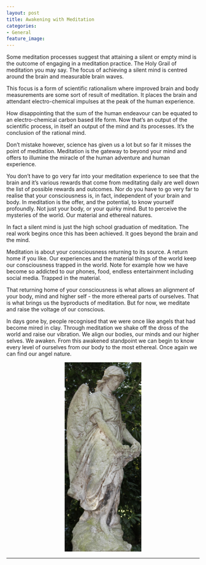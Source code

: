 ```yaml
---
layout: post
title: Awakening with Meditation
categories:
- General
feature_image: 
---
```


Some meditation processes suggest that attaining a silent or empty mind is the outcome of engaging in a meditation practice. The Holy Grail of meditation you may say. The focus of achieving a silent mind is centred around the brain and measurable brain waves.

This focus is a form of scientific rationalism where improved brain and body measurements are some sort of result of meditation. It places the brain and attendant electro-chemical impulses at the peak of the human experience.

How disappointing that the sum of the human endeavour can be equated to an electro-chemical carbon based life form. Now that’s an output of the scientific process, in itself an output of the mind and its processes. It’s the conclusion of the rational mind.

Don’t mistake however, science has given us a lot but so far it misses the point of meditation. Meditation is the gateway to beyond your mind and offers to illumine the miracle of the human adventure and human experience.

You don’t have to go very far into your meditation experience to see that the brain and it’s various rewards that come from meditating daily are well down the list of possible rewards and outcomes. Nor do you have to go very far to realise that your consciousness is, in fact, independent of your brain and body. In meditation is the offer, and the potential, to know yourself profoundly. Not just your body, or your quirky mind. But to perceive the mysteries of the world. Our material and ethereal natures.

In fact a silent mind is just the high school graduation of meditation. The real work begins once this has been achieved. It goes beyond the brain and the mind.

Meditation is about your consciousness returning to its source. A return home if you like. Our experiences and the material things of the world keep our consciousness trapped in the world. Note for example how we have become so addicted to our phones, food, endless entertainment including social media. Trapped in the material. 

That returning home of your consciousness is what allows an alignment of your body, mind and higher self - the more ethereal parts of ourselves. That is what brings us the byproducts of meditation. But for now, we meditate and raise the voltage of our conscious.

In days gone by, people recognised that we were once like angels that had become mired in clay. Through meditation we shake off the dross of the world and raise our vibration. We align our bodies, our minds and our higher selves. We awaken. From this awakened standpoint we can begin to know every level of ourselves from our body to the most ethereal. Once again we can find our angel nature.

<center>
	<p><img src="/images/angel-on-earth.jpg" width="200"></p>
</center>

__________________________________________



